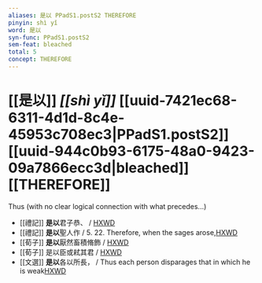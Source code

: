 ```yaml
---
aliases: 是以 PPadS1.postS2 THEREFORE
pinyin: shì yǐ
word: 是以
syn-func: PPadS1.postS2
sem-feat: bleached
total: 5
concept: THEREFORE 
---
```

# [[是以]] *[[shì yǐ]]*  [[uuid-7421ec68-6311-4d1d-8c4e-45953c708ec3|PPadS1.postS2]] [[uuid-944c0b93-6175-48a0-9423-09a7866ecc3d|bleached]] [[THEREFORE]]
Thus (with no clear logical connection with what precedes...)
 - [[禮記]] **是以**君子恭、 / [HXWD](https://hxwd.org/textview.html?location=KR1d0052_tls_001-6a.18)
 - [[禮記]] **是以**聖人作 / 5. 22. Therefore, when the sages arose,[HXWD](https://hxwd.org/textview.html?location=KR1d0052_tls_001-6a.31)
 - [[荀子]] **是以**厭然畜積脩飾 / [HXWD](https://hxwd.org/textview.html?location=KR3a0002_tls_009-23a.27)
 - [[荀子]] 是以臣或弒其君 / [HXWD](https://hxwd.org/textview.html?location=KR3a0002_tls_010-7a.16)
 - [[文選]] **是以**各以所長，
                     / Thus each person disparages that in which he is weak[HXWD](https://hxwd.org/textview.html?location=KR4h0001_tls_052-6a.14)